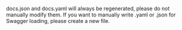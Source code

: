 docs.json and docs.yaml will always be regenerated, please do not manually modify them. If you want to manually write
.yaml or .json for Swagger loading, please create a new file.
